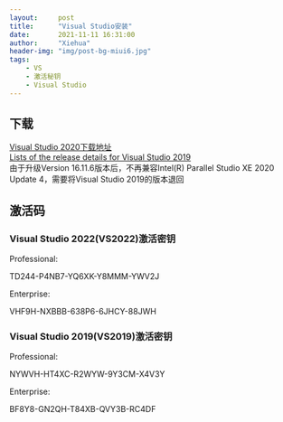 ```yaml
---
layout:     post
title:      "Visual Studio安装"
date:       2021-11-11 16:31:00
author:     "Xiehua"
header-img: "img/post-bg-miui6.jpg"
tags:
    - VS
    - 激活秘钥
    - Visual Studio
---
```


## 下载  
[Visual Studio 2020下载地址](https://visualstudio.microsoft.com/zh-hans/vs/)  
[Lists of the release details for Visual Studio 2019](https://docs.microsoft.com/en-us/visualstudio/releases/2019/history)  
由于升级Version 16.11.6版本后，不再兼容Intel(R) Parallel Studio XE 2020 Update 4，需要将Visual Studio 2019的版本退回

## 激活码  

### Visual Studio 2022(VS2022)激活密钥  

Professional:  

  TD244-P4NB7-YQ6XK-Y8MMM-YWV2J  

Enterprise:  

  VHF9H-NXBBB-638P6-6JHCY-88JWH  


### Visual Studio 2019(VS2019)激活密钥  

Professional:  

  NYWVH-HT4XC-R2WYW-9Y3CM-X4V3Y  

Enterprise:  

  BF8Y8-GN2QH-T84XB-QVY3B-RC4DF  


